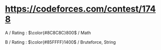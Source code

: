 # https://codeforces.com/contest/1748

A / Rating : $\color{#8C8C8C}800$ / Math

B / Rating : $\color{#85FFFF}1400$ / Bruteforce, String
